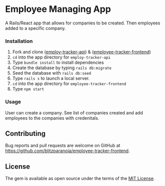 # Employee Managing App

A Rails/React app that allows for companies to be created. Then employees added to a specific company.

### Installation
1. Fork and clone ([employ-tracker-api](https://github.com/blitzparanoia/employ-tracker-api)) & ([employee-tracker-frontend](https://github.com/blitzparanoia/employee-tracker-frontend))
2. `cd` into the app directory for `employ-tracker-api`
3. Type `bundle install` to install dependencies
4. Create the database by typing   `rails db:migrate`
5. Seed the database with   `rails db:seed`
6. Type `rails s` to launch a local server.
8. `cd` into the app directory for `employee-tracker-frontend`
9. Type  `npm start`

### Usage
User can create a company. See list of companies created and add employees to the companies with credenitals.

## Contributing
Bug reports and pull requests are welcome on GitHub at https://github.com/blitzparanoia/employee-tracker-frontend.

## License
The gem is available as open source under the terms of the  [MIT License](https://opensource.org/licenses/MIT).
